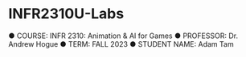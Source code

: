 # INFR2310U-Labs
● COURSE: INFR 2310: Animation & AI for Games
● PROFESSOR: Dr. Andrew Hogue
● TERM: FALL 2023
● STUDENT NAME: Adam Tam
